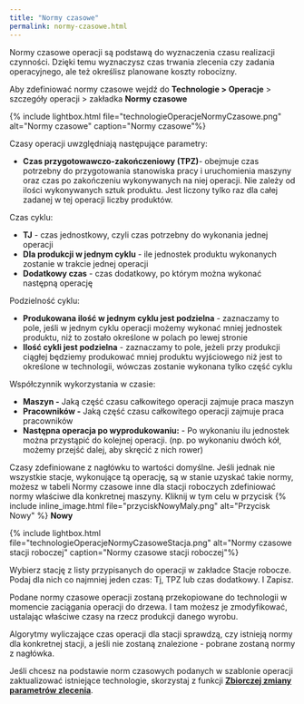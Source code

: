 ```yaml
---
title: "Normy czasowe"
permalink: normy-czasowe.html 
---
```


Normy czasowe operacji są podstawą do wyznaczenia czasu realizacji czynności. Dzięki temu wyznaczysz czas trwania zlecenia czy zadania operacyjnego, ale też określisz planowane koszty robocizny.

Aby zdefiniować normy czasowe wejdź do **Technologie > Operacje** > szczegóły operacji > zakładka **Normy czasowe**

{% include lightbox.html file="technologieOperacjeNormyCzasowe.png" alt="Normy czasowe" caption="Normy czasowe"%}

Czasy operacji uwzględniają następujące parametry:

- **Czas przygotowawczo-zakończeniowy (TPZ)**- obejmuje czas potrzebny do przygotowania stanowiska pracy i uruchomienia maszyny oraz czas po zakończeniu wykonywanych na niej operacji. Nie zależy od ilości wykonywanych sztuk produktu. Jest liczony tylko raz dla całej zadanej w tej operacji liczby produktów.

Czas cyklu:

- **TJ** - czas jednostkowy, czyli czas potrzebny do wykonania jednej operacji
- **Dla produkcji w jednym cyklu** - ile jednostek produktu wykonanych zostanie w trakcie jednej operacji
- **Dodatkowy czas** - czas dodatkowy, po którym można wykonać następną operację

Podzielność cyklu:

- **Produkowana ilość w jednym cyklu jest podzielna** - zaznaczamy to pole, jeśli w jednym cyklu operacji możemy wykonać mniej jednostek produktu, niż to zostało określone w polach po lewej stronie
- **Ilość cykli jest podzielna** - zaznaczamy to pole, jeżeli przy produkcji ciągłej będziemy produkować mniej produktu wyjściowego niż jest to określone w technologii, wówczas zostanie wykonana tylko część cyklu

Współczynnik wykorzystania w czasie:

- **Maszyn -** Jaką część czasu całkowitego operacji zajmuje praca maszyn
- **Pracowników -** Jaką część czasu całkowitego operacji zajmuje praca pracowników
- **Następna operacja po wyprodukowaniu:** - Po wykonaniu ilu jednostek można przystąpić do kolejnej operacji. (np. po wykonaniu dwóch kół, możemy przejść dalej, aby skręcić z nich rower)

Czasy zdefiniowane z nagłówku to wartości domyślne. Jeśli jednak nie wszystkie stacje, wykonujące tą operację, są w stanie uzyskać takie normy, możesz w tabeli Normy czasowe inne dla stacji roboczych zdefiniować normy właściwe dla konkretnej maszyny. Kliknij w tym celu w przycisk {% include inline_image.html file="przyciskNowyMaly.png" alt="Przycisk Nowy" %} **Nowy**

{% include lightbox.html file="technologieOperacjeNormyCzasoweStacja.png" alt="Normy czasowe stacji roboczej" caption="Normy czasowe stacji roboczej"%}

Wybierz stację z listy przypisanych do operacji w zakładce Stacje robocze. Podaj dla nich co najmniej jeden czas: Tj, TPZ lub czas dodatkowy. I Zapisz.

Podane normy czasowe operacji zostaną przekopiowane do technologii w momencie zaciągania operacji do drzewa. I tam możesz je zmodyfikować, ustalając właściwe czasy na rzecz produkcji danego wyrobu.

Algorytmy wyliczające czas operacji dla stacji sprawdzą, czy istnieją normy dla konkretnej stacji, a jeśli nie zostaną znalezione - pobrane zostaną normy z nagłówka.

Jeśli chcesz na podstawie norm czasowych podanych w szablonie operacji zaktualizować istniejące technologie, skorzystaj z funkcji **[Zbiorczej zmiany parametrów zlecenia](/zmiana-parametrow)**.
